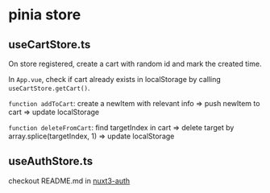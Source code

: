 # pinia store

## useCartStore.ts
On store registered, create a cart with random id and mark the created time.

In <code>App.vue</code>, check if cart already exists in localStorage by calling <code>useCartStore.getCart()</code>.

<code>function addToCart</code>: create a newItem with relevant info => push newItem to cart => update localStorage

<code>function deleteFromCart</code>: find targetIndex in cart => delete target by array.splice(targetIndex, 1) => update localStorage

## useAuthStore.ts

checkout README.md in [nuxt3-auth](https://github.com/drinkthis4me/Nuxt3-auth)